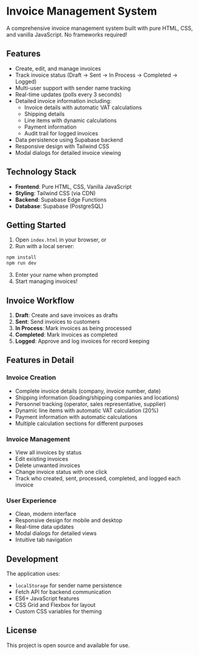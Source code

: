 # Invoice Management System

A comprehensive invoice management system built with pure HTML, CSS, and vanilla JavaScript. No frameworks required!

## Features

- Create, edit, and manage invoices
- Track invoice status (Draft → Sent → In Process → Completed → Logged)
- Multi-user support with sender name tracking
- Real-time updates (polls every 3 seconds)
- Detailed invoice information including:
  - Invoice details with automatic VAT calculations
  - Shipping details
  - Line items with dynamic calculations
  - Payment information
  - Audit trail for logged invoices
- Data persistence using Supabase backend
- Responsive design with Tailwind CSS
- Modal dialogs for detailed invoice viewing

## Technology Stack

- **Frontend**: Pure HTML, CSS, Vanilla JavaScript
- **Styling**: Tailwind CSS (via CDN)
- **Backend**: Supabase Edge Functions
- **Database**: Supabase (PostgreSQL)

## Getting Started

1. Open `index.html` in your browser, or
2. Run with a local server:

```bash
npm install
npm run dev
```

3. Enter your name when prompted
4. Start managing invoices!

## Invoice Workflow

1. **Draft**: Create and save invoices as drafts
2. **Sent**: Send invoices to customers
3. **In Process**: Mark invoices as being processed
4. **Completed**: Mark invoices as completed
5. **Logged**: Approve and log invoices for record keeping

## Features in Detail

### Invoice Creation
- Complete invoice details (company, invoice number, date)
- Shipping information (loading/shipping companies and locations)
- Personnel tracking (operator, sales representative, supplier)
- Dynamic line items with automatic VAT calculation (20%)
- Payment information with automatic calculations
- Multiple calculation sections for different purposes

### Invoice Management
- View all invoices by status
- Edit existing invoices
- Delete unwanted invoices
- Change invoice status with one click
- Track who created, sent, processed, completed, and logged each invoice

### User Experience
- Clean, modern interface
- Responsive design for mobile and desktop
- Real-time data updates
- Modal dialogs for detailed views
- Intuitive tab navigation

## Development

The application uses:
- `localStorage` for sender name persistence
- Fetch API for backend communication
- ES6+ JavaScript features
- CSS Grid and Flexbox for layout
- Custom CSS variables for theming

## License

This project is open source and available for use.
